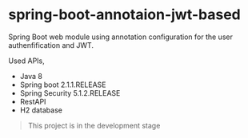 spring-boot-annotaion-jwt-based
==========================

Spring Boot web module using annotation configuration for the user authenfification and JWT.

Used APIs,

- Java 8
- Spring boot 2.1.1.RELEASE
- Spring Security 5.1.2.RELEASE
- RestAPI
- H2 database

> This project is in the development stage


